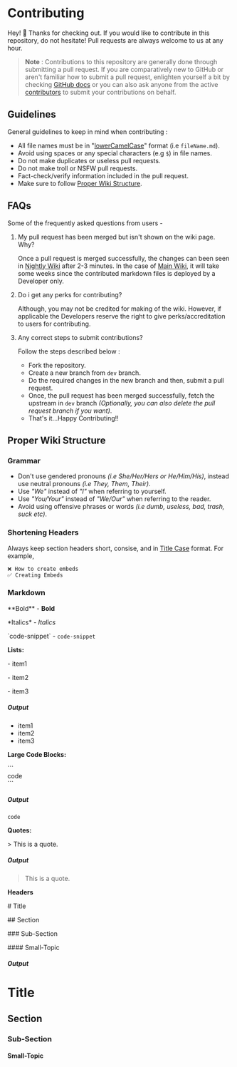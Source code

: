 # Contributing
Hey! 👋 Thanks for checking out. If you would like to contribute in this repository, do not hesitate! Pull requests are always welcome to us at any hour.

> **Note** : Contributions to this repository are generally done through submitting a pull request.
If you are comparatively new to GitHub or aren't familiar how to submit a pull request, enlighten yourself a bit by checking [GitHub docs](https://docs.github.com/en/pull-requests)
or you can also ask anyone from the active [contributors](https://github.com/NilPointer-Software/bdfd-wiki/graphs/contributors) to submit your contributions on behalf.

## Guidelines
General guidelines to keep in mind when contributing :
- All file names must be in "[lowerCamelCase](https://wiki.c2.com/?LowerCamelCase)" format (i.e `fileName.md`).
- Avoid using spaces or any special characters (e.g `$`) in file names.
- Do not make duplicates or useless pull requests.
- Do not make troll or NSFW pull requests.
- Fact-check/verify information included in the pull request.
- Make sure to follow [Proper Wiki Structure](#proper-wiki-structure).

## FAQs
Some of the frequently asked questions from users -
1. My pull request has been merged but isn't shown on the wiki page. Why?

   Once a pull request is merged successfully, the changes can been seen in [Nightly Wiki](https://nilpointer-software.github.io/bdfd-wiki/nightly) after 2-3 minutes. In the case of [Main Wiki](https://nilpointer-software.github.io/bdfd-wiki), it will take some weeks since the contributed markdown files is deployed by a Developer only.

2. Do i get any perks for contributing?

   Although, you may not be credited for making of the wiki. However, if applicable the Developers reserve the right to give perks/accreditation to users for contributing.

3. Any correct steps to submit contributions?

   Follow the steps described below :
   - Fork the repository.
   - Create a new branch from `dev` branch.
   - Do the required changes in the new branch and then, submit a pull request.
   - Once, the pull request has been merged successfully, fetch the upstream in `dev` branch *(Optionally, you can also delete the pull request branch if you want)*.
   - That's it...Happy Contributing!!

## Proper Wiki Structure

### Grammar
- Don't use gendered pronouns *(i.e She/Her/Hers or He/Him/His)*, instead use neutral pronouns *(i.e They, Them, Their)*.
- Use *"We"* instead of *"I"* when referring to yourself.
- Use *"You/Your"* instead of *"We/Our"* when referring to the reader.
- Avoid using offensive phrases or words *(i.e dumb, useless, bad, trash, suck etc)*.

### Shortening Headers
Always keep section headers short, consise, and in [Title Case](https://en.m.wikipedia.org/wiki/Title_case) format. For example,

```
❌ How to create embeds
✅ Creating Embeds
```

### Markdown

\*\*Bold\*\* - **Bold**

\*Italics\* - *Italics*

\`code-snippet\`  - `code-snippet`

**Lists:**

\- item1

\- item2

\- item3

##### Output
- item1
- item2
- item3

**Large Code Blocks:**

\`\`\`\
code\
\`\`\`

##### Output
```
code
```

**Quotes:**

\> This is a quote.

##### Output
> This is a quote.

**Headers**

\# Title

\## Section

\### Sub-Section

\#### Small-Topic

##### Output
# Title

## Section

### Sub-Section

#### Small-Topic
